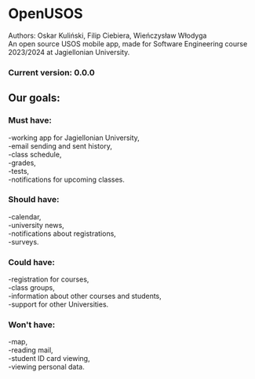 # OpenUSOS
Authors: Oskar Kuliński, Filip Ciebiera, Wieńczysław Włodyga   
An open source USOS mobile app, made for Software Engineering course 2023/2024 at Jagiellonian University.
### Current version: 0.0.0

## Our goals:
### Must have:
-working app for Jagiellonian University,  
-email sending and sent history,    
-class schedule,  
-grades,   
-tests,   
-notifications for upcoming classes.
### Should have:
-calendar,   
-university news,   
-notifications about registrations,   
-surveys.
### Could have:
-registration for courses,  
-class groups,   
-information about other courses and students,   
-support for other Universities.
### Won't have:
-map,  
-reading mail,  
-student ID card viewing,  
-viewing personal data.   
